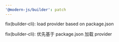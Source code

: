 ```yaml
---
'@modern-js/builder': patch
---
```


fix(builder-cli): load provider based on package.json

fix(builder-cli): 优先基于 package.json 加载 provider
